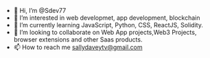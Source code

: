 - 👋 Hi, I’m @Sdev77
- 👀 I’m interested in web developmet, app development, blockchain
- 🌱 I’m currently learning JavaScript, Python, CSS, ReactJS, Solidity.
- 💞️ I’m looking to collaborate on Web App projects,Web3 Projects, browser extensions and other Saas products.
- 📫 How to reach me sallydaveytv@gmail.com

<!---
Sdev77/Sdev77 is a ✨ special ✨ repository because its `README.md` (this file) appears on your GitHub profile.
You can click the Preview link to take a look at your changes.
--->
